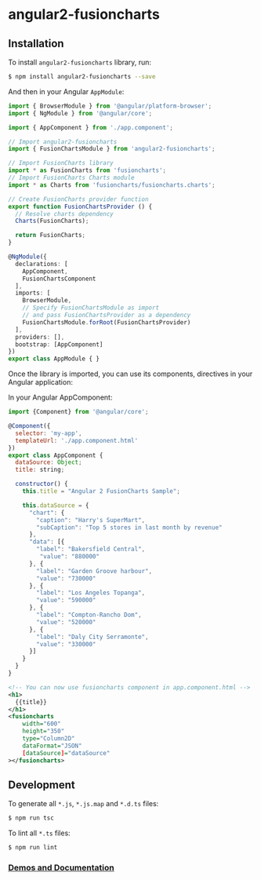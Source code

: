 # angular2-fusioncharts

## Installation

To install `angular2-fusioncharts` library, run:

```bash
$ npm install angular2-fusioncharts --save
```

And then in your Angular `AppModule`:

```typescript
import { BrowserModule } from '@angular/platform-browser';
import { NgModule } from '@angular/core';

import { AppComponent } from './app.component';

// Import angular2-fusioncharts
import { FusionChartsModule } from 'angular2-fusioncharts';

// Import FusionCharts library
import * as FusionCharts from 'fusioncharts';
// Import FusionCharts Charts module
import * as Charts from 'fusioncharts/fusioncharts.charts';

// Create FusionCharts provider function
export function FusionChartsProvider () {
  // Resolve charts dependency
  Charts(FusionCharts);

  return FusionCharts;
}

@NgModule({
  declarations: [
    AppComponent,
    FusionChartsComponent
  ],
  imports: [
    BrowserModule,
    // Specify FusionChartsModule as import
    // and pass FusionChartsProvider as a dependency
    FusionChartsModule.forRoot(FusionChartsProvider)
  ],
  providers: [],
  bootstrap: [AppComponent]
})
export class AppModule { }
```

Once the library is imported, you can use its components, directives in your Angular application:

In your Angular AppComponent:

```javascript
import {Component} from '@angular/core';

@Component({
  selector: 'my-app',
  templateUrl: './app.component.html'
})
export class AppComponent {
  dataSource: Object;
  title: string;

  constructor() {
    this.title = "Angular 2 FusionCharts Sample";

    this.dataSource = {
      "chart": {
        "caption": "Harry's SuperMart",
        "subCaption": "Top 5 stores in last month by revenue"
      },
      "data": [{
        "label": "Bakersfield Central",
         "value": "880000"
      }, {
        "label": "Garden Groove harbour",
        "value": "730000"
      }, {
        "label": "Los Angeles Topanga",
        "value": "590000"
      }, {
        "label": "Compton-Rancho Dom",
        "value": "520000"
      }, {
        "label": "Daly City Serramonte",
        "value": "330000"
      }]
    }
  }
}
```

    
```xml
<!-- You can now use fusioncharts component in app.component.html -->
<h1>
  {{title}}
</h1>
<fusioncharts
    width="600"
    height="350"
    type="Column2D"
    dataFormat="JSON"
    [dataSource]="dataSource"
></fusioncharts>
```

## Development

To generate all `*.js`, `*.js.map` and `*.d.ts` files:

```bash
$ npm run tsc
```

To lint all `*.ts` files:

```bash
$ npm run lint
```
### [Demos and Documentation](http://fusioncharts.github.io/angular2-fusioncharts/)
